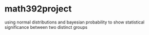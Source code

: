 # math392project
using normal distributions and bayesian probability to show statistical significance between two distinct groups
